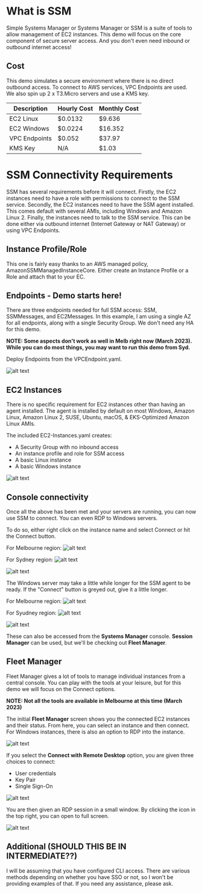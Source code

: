 # What is SSM
Simple Systems Manager or Systems Manager or SSM is a suite of tools to allow management of EC2 instances. This demo will focus on the core component of secure server access. And you don't even need inbound or outbound internet access!

## Cost
This demo simulates a secure environment where there is no direct outbound access. To connect to AWS services, VPC Endpoints are used. We also spin up 2 x T3.Micro servers and use a KMS key. 

| Description   | Hourly Cost | Monthly Cost |
|---------------|-------------|--------------|
| EC2 Linux     | $0.0132     | $9.636       |
| EC2 Windows   | $0.0224     | $16.352      |
| VPC Endpoints | $0.052      | $37.97       |
| KMS Key       | N/A         | $1.03        |

# SSM Connectivity Requirements
SSM has several requirements before it will connect. Firstly, the EC2 instances need to have a role with permissions to connect to the SSM service. Secondly, the EC2 instances need to have the SSM agent installed. This comes default with several AMIs, including Windows and Amazon Linux 2. Finally, the instances need to talk to the SSM service. This can be done either via outbound internet \(Internet Gateway or NAT Gateway\) or using VPC Endpoints. 

## Instance Profile/Role
This one is fairly easy thanks to an AWS managed policy, AmazonSSMManagedInstanceCore. Either create an Instance Profile or a Role and attach that to your EC. 

## Endpoints - Demo starts here!
There are three endpoints needed for full SSM access: SSM, SSMMessages, and EC2Messages. In this example, I am using a single AZ for all endpoints, along with a single Security Group. We don't need any HA for this demo.

**NOTE: Some aspects don't work as well in Melb right now (March 2023). While you can do most things, you may want to run this demo from Syd.**

Deploy Endpoints from the VPCEndpoint.yaml.

![alt text](../Images/Basic-01-VPCEndpoint.png "Image of VPC Endpoint console with the three endpoints") 


## EC2 Instances
There is no specific requirement for EC2 instances other than having an agent installed. The agent is installed by default on most Windows, Amazon Linux, Amazon Linux 2, SUSE, Ubuntu, macOS, & EKS-Optimized Amazon Linux AMIs.

The included EC2-Instances.yaml creates:
- A Security Group with no inbound access
- An instance profile and role for SSM access
- A basic Linux instance
- A basic Windows instance

![alt text](../Images/Basic-02-EC2-Status.png "EC Status screen showing both EC2 instances and security tab for Linux instance")

## Console connectivity
Once all the above has been met and your servers are running, you can now use SSM to connect. You can even RDP to Windows servers.

To do so, either right click on the instance name and select Connect or hit the Connect button.

For Melbourne region:
![alt text](../Images/Basic-03-EC2-Lin-Connect.png "Connect window for the Linux server")

For Sydney region:
![alt text](../Images/Basic-03-EC2-Lin-Connect-Syd.png "Connect window for the Linux server in Sydney")

![alt text](../Images/Basic-04-EC2-Lin-SSH.png "The ssh console after hitting Connect")

The Windows server may take a little while longer for the SSM agent to be ready. If the "Connect" button is greyed out, give it a little longer.

For Melbourne region:
![alt text](../Images/Basic-05-EC2-Win-Connect.png "Connect window for the Windows server")

For Syudney region:
![alt text](../Images/Basic-05-EC2-Win-Connect-Syd.png "Connect window for the Windows server in Sydney")

![alt text](../Images/Basic-06-EC2-Win-PowerShell.png "The PowerShell console after hitting Connect")

These can also be accessed from the **Systems Manager** console. **Session Manager** can be used, but we'll be checking out **Fleet Manager**.

## Fleet Manager
Fleet Manager gives a lot of tools to manage individual instances from a central console. You can play with the tools at your leisure, but for this demo we will focus on the Connect options.

**NOTE: Not all the tools are available in Melbourne at this time (March 2023)**

The initial **Fleet Manager** screen shows you the connected EC2 instances and their status. From here, you can select an instance and then connect. For Windows instances, there is also an option to RDP into the instance.

![alt text](../Images/Basic-07-FleetMgr-Status.png "The Fleet Manager screen with a Windows instance selected.")

If you select the **Connect with Remote Desktop** option, you are given three choices to connect:
- User credentials
- Key Pair
- Single Sign-On

![alt text](../Images/Basic-08-FleetMgr-RDP-Login.png "Fleet Manager sign in options screen")

You are then given an RDP session in a small window. By clicking the icon in the top right, you can open to full screen.

![alt text](../Images/Basic-09-FleetMgr-RDP-Window.png "Fleet Manager RDP windows")

## Additional (SHOULD THIS BE IN INTERMEDIATE??)
I will be assuming that you have configured CLI access. There are various methods depending on whether you have SSO or not, so I won't be providing examples of that. If you need any assistance, please ask.